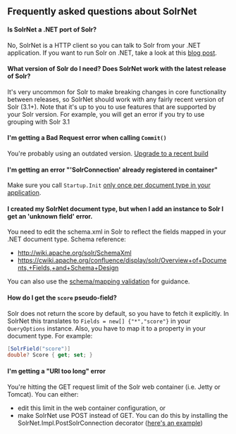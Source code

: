 ## Frequently asked questions about SolrNet

#### Is SolrNet a .NET port of Solr?

No, SolrNet is a HTTP client so you can talk to Solr from your .NET application. If you want to run Solr on .NET, take a look at this [blog post](http://bugsquash.blogspot.com/2011/02/running-solr-on-net.html).

#### What version of Solr do I need? Does SolrNet work with the latest release of Solr?

It's very uncommon for Solr to make breaking changes in core functionality between releases, so SolrNet should work with any fairly recent version of Solr (3.1+). Note that it's up to you to use features that are supported by your Solr version. For example, you will get an error if you try to use grouping with Solr 3.1

#### I'm getting a Bad Request error when calling `Commit()`

You're probably using an outdated version. [Upgrade to a recent build](README.md#downloads)

#### I'm getting an error "'SolrConnection' already registered in container"

Make sure you call `Startup.Init` [only once per document type in your application](Initialization.md).

#### I created my SolrNet document type, but when I add an instance to Solr I get an 'unknown field' error.

You need to edit the schema.xml in Solr to reflect the fields mapped in your .NET document type.
Schema reference:
 * http://wiki.apache.org/solr/SchemaXml
 * https://cwiki.apache.org/confluence/display/solr/Overview+of+Documents,+Fields,+and+Schema+Design

You can also use the [schema/mapping validation](Schema-Mapping-validation.md) for guidance.

#### How do I get the `score` pseudo-field?

Solr does not return the score by default, so you have to fetch it explicitly. In SolrNet this translates to `Fields = new[] {"*","score"}` in your `QueryOptions` instance. Also, you have to map it to a property in your document type. For example:

```C#
[SolrField("score")]
double? Score { get; set; }
```

#### I'm getting a "URI too long" error

You're hitting the GET request limit of the Solr web container (i.e. Jetty or Tomcat). You can either:
 * edit this limit in the web container configuration, or 
 * make SolrNet use POST instead of GET. You can do this by installing the SolrNet.Impl.PostSolrConnection decorator ([here's an example](http://stackoverflow.com/a/7584526/21239))
